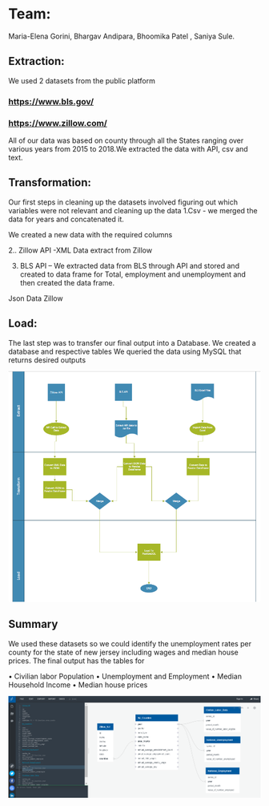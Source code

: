 # Team:
Maria-Elena Gorini, Bhargav Andipara, Bhoomika Patel , Saniya Sule.

## Extraction:
We used 2 datasets from the public platform 
### https://www.bls.gov/ 
### https://www.zillow.com/
All of our data was based on county through all the States ranging over various years from 2015 to 2018.We extracted the data with API, csv and text.


## Transformation:
Our first steps in cleaning up the datasets involved figuring out which variables were not relevant and cleaning up the data 
1.Csv - we merged the data for years and concatenated it.

We created a new data with the required columns 

2.. Zillow API -XML Data extract from Zillow

3. BLS API – We extracted data from BLS through API and stored and created to data frame for Total, employment and unemployment and then created the data frame.  

Json Data Zillow

## Load:
The last step was to transfer our final output into a Database. We created a database and respective tables 
We queried the data using MySQL that returns desired outputs 

![](/Images/flowchart.PNG)


## Summary

We used these datasets so we could identify the unemployment rates per county for the state of new jersey including wages and median house prices. The final output has the tables for 

•	Civilian labor Population
•	Unemployment and Employment 
•	Median Household Income
•	Median house prices

![](/Images/DBDimage.PNG)


